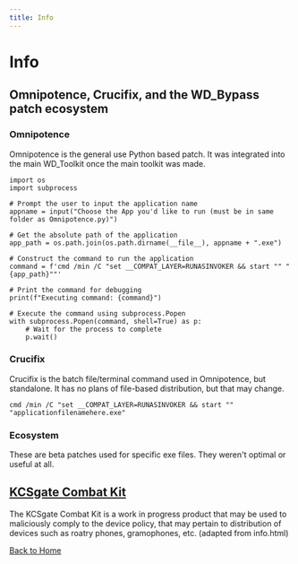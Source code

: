 ```yaml
---
title: Info
---
```


# Info

## Omnipotence, Crucifix, and the WD_Bypass patch ecosystem

### Omnipotence

Omnipotence is the general use Python based patch. It was integrated into the main WD_Toolkit once the main toolkit was made.

```py{11}
import os
import subprocess

# Prompt the user to input the application name
appname = input("Choose the App you'd like to run (must be in same folder as Omnipotence.py)")

# Get the absolute path of the application
app_path = os.path.join(os.path.dirname(__file__), appname + ".exe")

# Construct the command to run the application 
command = f'cmd /min /C "set __COMPAT_LAYER=RUNASINVOKER && start "" "{app_path}""'

# Print the command for debugging
print(f"Executing command: {command}")

# Execute the command using subprocess.Popen
with subprocess.Popen(command, shell=True) as p:
    # Wait for the process to complete
    p.wait()
```

### Crucifix

Crucifix is the batch file/terminal command used in Omnipotence, but standalone. It has no plans of file-based distribution, but that may change.

```batch
cmd /min /C "set __COMPAT_LAYER=RUNASINVOKER && start "" "applicationfilenamehere.exe"
```

### Ecosystem

These are beta patches used for specific exe files. They weren't optimal or useful at all.

## [KCSgate Combat Kit](https://wd-bypass.github.io/KCSgate-Combat-Data/)

The KCSgate Combat Kit is a work in progress product that may be used to maliciously comply to the device policy, that may pertain to distribution of devices such as roatry phones, gramophones, etc. (adapted from info.html)

[Back to Home](/)
